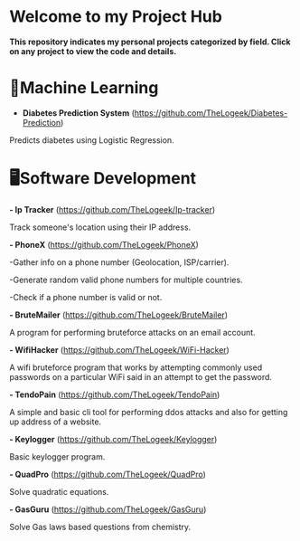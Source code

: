 # Welcome to my Project Hub

**This repository indicates my personal projects categorized by field. Click on any project to view the code and details.**

# 🧠Machine Learning

- **Diabetes Prediction System** (https://github.com/TheLogeek/Diabetes-Prediction)

Predicts diabetes using Logistic Regression.

# 🖥️Software Development

**- Ip Tracker** (https://github.com/TheLogeek/Ip-tracker)

  Track someone's location using their IP address.

**- PhoneX** (https://github.com/TheLogeek/PhoneX)

  -Gather info on a phone number (Geolocation, ISP/carrier).

  -Generate random valid phone numbers for multiple countries.
   
  -Check if a phone number is valid or not.

**- BruteMailer** (https://github.com/TheLogeek/BruteMailer)
  
   A program for performing bruteforce attacks on an email account.

**- WifiHacker** (https://github.com/TheLogeek/WiFi-Hacker)

   A wifi bruteforce program that works by attempting commonly used passwords on a particular WiFi said in an attempt to get the password.

**- TendoPain** (https://github.com/TheLogeek/TendoPain)

   A simple and basic cli tool for performing ddos attacks and also for getting up address of a website.

**- Keylogger** (https://github.com/TheLogeek/Keylogger)

   Basic keylogger program.

**- QuadPro** (https://github.com/TheLogeek/QuadPro)

   Solve quadratic equations.

**- GasGuru** (https://github.com/TheLogeek/GasGuru)

   Solve Gas laws based questions from chemistry.